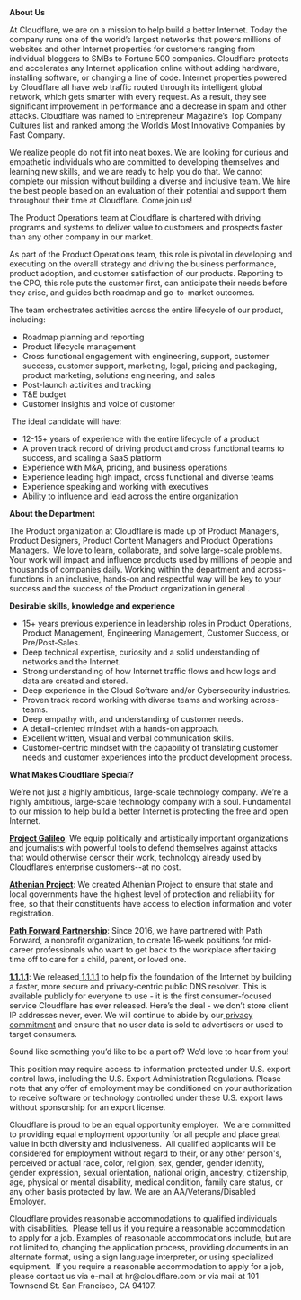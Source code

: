 <div class="content-intro">
	<div><strong>About Us</strong></div>
	<div>
		<p>At Cloudflare, we are on a mission to help build a better Internet. Today the company runs one of the world’s largest networks that powers millions of websites and other Internet properties for customers ranging from individual bloggers to SMBs to Fortune 500 companies. Cloudflare protects and accelerates any Internet application online without adding hardware, installing software, or changing a line of code. Internet properties powered by Cloudflare all have web traffic routed through its intelligent global network, which gets smarter with every request. As a result, they see significant improvement in performance and a decrease in spam and other attacks. Cloudflare was named to Entrepreneur Magazine’s Top Company Cultures list and ranked among the World’s Most Innovative Companies by Fast Company.&nbsp;</p>
		<p><span style="font-weight: 400;">We realize people do not fit into neat boxes. We are looking for curious and empathetic individuals who are committed to developing themselves and learning new skills, and we are ready to help you do that. We cannot complete our mission without building a diverse and inclusive team. We hire the best people based on an evaluation of their potential and support them throughout their time at Cloudflare. Come join us!&nbsp;</span></p>
	</div>
</div>
<p>The Product Operations team at Cloudflare is chartered with driving programs and systems to deliver value to customers and prospects faster than any other company in our market.</p>
<p>As part of the Product Operations team, this role is pivotal in developing and executing on the overall strategy and driving the business performance, product adoption, and customer satisfaction of our products. Reporting to the CPO, this role puts the customer first, can anticipate their needs before they arise, and guides both roadmap and go-to-market outcomes.</p>
<p>The team orchestrates activities across the entire lifecycle of our product, including:&nbsp;</p>
<ul>
	<li>Roadmap planning and reporting</li>
	<li>Product lifecycle management</li>
	<li>Cross functional engagement with engineering, support, customer success, customer support, marketing, legal, pricing and packaging, product marketing, solutions engineering, and sales</li>
	<li>Post-launch activities and tracking</li>
	<li>T&amp;E budget</li>
	<li>Customer insights and voice of customer&nbsp;</li>
</ul>
<p>&nbsp;The ideal candidate will have:&nbsp;</p>
<ul>
	<li>12-15+ years of experience with the entire lifecycle of a product</li>
	<li>A proven track record of driving product and cross functional teams to success, and scaling a SaaS platform</li>
	<li>Experience with M&amp;A, pricing, and business operations</li>
	<li>Experience leading high impact, cross functional and diverse teams</li>
	<li>Experience speaking and working with executives</li>
	<li>Ability to influence and lead across the entire organization</li>
</ul>
<p><strong>About the Department</strong></p>
<p>The Product organization at Cloudflare is made up of Product Managers, Product Designers, Product Content Managers and Product Operations Managers.&nbsp; We love to learn, collaborate, and solve large-scale problems. Your work will impact and influence products used by millions of people and thousands of companies daily. Working within the department and across-functions in an inclusive, hands-on and respectful way will be key to your success and the success of the Product organization in general .</p>
<p><strong>Desirable skills, knowledge and experience</strong></p>
<ul>
	<li>15+ years previous experience in leadership roles in Product Operations, Product Management, Engineering Management, Customer Success, or Pre/Post-Sales.&nbsp;</li>
	<li>Deep technical expertise, curiosity and a solid understanding of networks and the Internet.</li>
	<li>Strong understanding of how Internet traffic flows and how logs and data are created and stored.&nbsp;</li>
	<li>Deep experience in the Cloud Software and/or Cybersecurity industries.</li>
	<li>Proven track record working with diverse teams and working across-teams.</li>
	<li>Deep empathy with, and understanding of customer needs.</li>
	<li>A detail-oriented mindset with a hands-on approach.</li>
	<li>Excellent written, visual and verbal communication skills.</li>
	<li>Customer-centric mindset with the capability of translating customer needs and customer experiences into the product development process.</li>
</ul>
<div class="content-conclusion">
	<p><strong>What Makes Cloudflare Special?</strong></p>
	<p><span style="font-weight: 400;">We’re not just a highly ambitious, large-scale technology company. We’re a highly ambitious, large-scale technology company with a soul. Fundamental to our mission to help build a better Internet is protecting the free and open Internet.</span></p>
	<p><a href="https://blog.cloudflare.com/protecting-free-expression-online/"><strong>Project Galileo</strong></a><span style="font-weight: 400;">: We equip politically and artistically important organizations and journalists with powerful tools to defend themselves against attacks that would otherwise censor their work, technology already used by Cloudflare’s enterprise customers--at no cost.</span></p>
	<p><strong><a href="https://www.cloudflare.com/athenian/">Athenian Project</a></strong><span style="font-weight: 400;">: We created Athenian Project to ensure that state and local governments have the highest level of protection and reliability for free, so that their constituents have access to election information and voter registration.</span></p>
	<p><a href="https://blog.cloudflare.com/tag/path-forward/"><strong>Path Forward Partnership</strong></a><span style="font-weight: 400;">: Since 2016, we have partnered with Path Forward, a nonprofit organization, to create 16-week positions for mid-career professionals who want to get back to the workplace after taking time off to care for a child, parent, or loved one.</span></p>
	<p><a href="https://1.1.1.1/"><strong>1.1.1.1</strong></a><span style="font-weight: 400;">: We released</span><a href="https://1.1.1.1/"> <span style="font-weight: 400;">1.1.1.1</span></a><span style="font-weight: 400;"> to help fix the foundation of the Internet by building a faster, more secure and privacy-centric public DNS resolver. This is available publicly for everyone to use - it is the first consumer-focused service Cloudflare has ever released. Here’s the deal - we don’t store client IP addresses never, ever. We will continue to abide by our</span><a href="https://developers.cloudflare.com/1.1.1.1/privacy/public-dns-resolver"> privacy commitment</a><span style="font-weight: 400;"> and ensure that no user data is sold to advertisers or used to target consumers.</span></p>
	<p><span style="font-weight: 400;">Sound like something you’d like to be a part of? We’d love to hear from you!</span></p>
	<p><span style="font-weight: 400;">This position may require access to information protected under U.S. export control laws, including the U.S. Export Administration Regulations. Please note that any offer of employment may be conditioned on your authorization to receive software or technology controlled under these U.S. export laws without sponsorship for an export license.</span></p>
	<p><span style="font-weight: 400;">Cloudflare is proud to be an equal opportunity employer. &nbsp;We are committed to providing equal employment opportunity for all people and place great value in both diversity and inclusiveness. &nbsp;All qualified applicants will be considered for employment without regard to their, or any other person's, perceived or actual</span> <span style="font-weight: 400;">race, color, religion, sex, gender, gender identity, gender expression, sexual orientation, national origin, ancestry, citizenship, age, physical or mental disability, medical condition, family care status, or any other basis protected by law. </span><span style="font-weight: 400;">We are an AA/Veterans/Disabled Employer.</span></p>
	<p><span style="font-weight: 400;">Cloudflare provides reasonable accommodations to qualified individuals with disabilities. &nbsp;Please tell us if you require a reasonable accommodation to apply for a job. Examples of reasonable accommodations include, but are not limited to, changing the application process, providing documents in an alternate format, using a sign language interpreter, or using specialized equipment. &nbsp;If you require a reasonable accommodation to apply for a job, please contact us via e-mail at </span><span style="font-weight: 400;">hr@cloudflare.com</span><span style="font-weight: 400;"> or via mail at 101 Townsend St. San Francisco, CA 94107.</span></p>
</div>